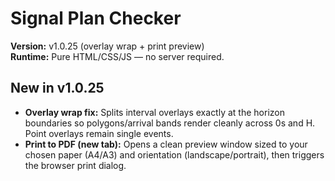 # Signal Plan Checker

**Version:** v1.0.25 (overlay wrap + print preview)  
**Runtime:** Pure HTML/CSS/JS — no server required.

## New in v1.0.25
- **Overlay wrap fix:** Splits interval overlays exactly at the horizon boundaries so polygons/arrival bands render cleanly across 0s and H. Point overlays remain single events.
- **Print to PDF (new tab):** Opens a clean preview window sized to your chosen paper (A4/A3) and orientation (landscape/portrait), then triggers the browser print dialog.
